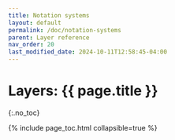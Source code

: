 ```yaml
---
title: Notation systems
layout: default
permalink: /doc/notation-systems
parent: Layer reference
nav_order: 20
last_modified_date: 2024-10-11T12:58:45-04:00
---
```


# Layers: {{ page.title }}
{:.no_toc}

{% include page_toc.html collapsible=true %}

